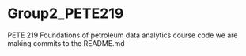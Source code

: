# Group2_PETE219
PETE 219 Foundations of petroleum data analytics course code
we are making commits to the README.md
